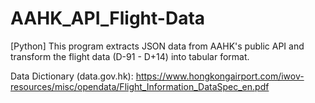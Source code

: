 # AAHK_API_Flight-Data
[Python] This program extracts JSON data from AAHK's public API and transform the flight data (D-91 - D+14) into tabular format. 

Data Dictionary (data.gov.hk): https://www.hongkongairport.com/iwov-resources/misc/opendata/Flight_Information_DataSpec_en.pdf
